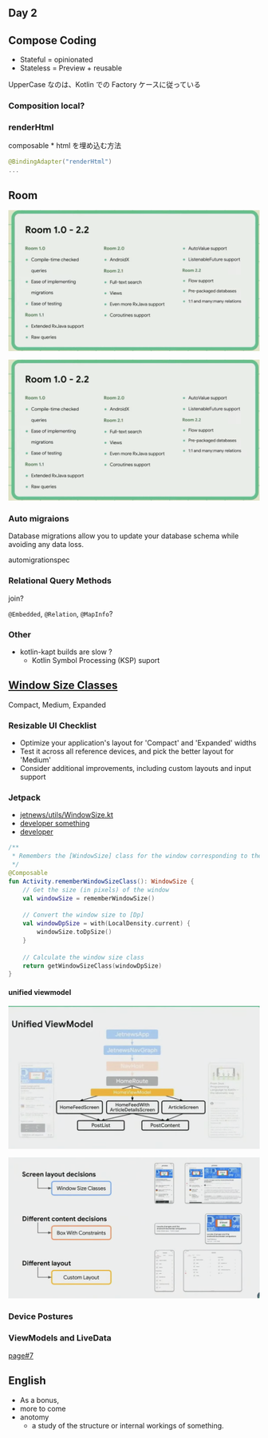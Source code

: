 ## Day 2

## Compose Coding
- Stateful = opinionated
- Stateless = Preview + reusable

UpperCase なのは、Kotlin での Factory ケースに従っている

### Composition local?



### renderHtml
composable * html を埋め込む方法

```kotlin
@BindingAdapter("renderHtml")
...
```


## Room
![](imgs/room_before.png)

![](imgs/room_before.png)

### Auto migraions
Database migrations allow you to update your database schema while avoiding any data loss.

automigrationspec

### Relational Query Methods
join?

`@Embedded`, `@Relation`, `@MapInfo`?


### Other
- kotlin-kapt builds are slow ?
  - Kotlin Symbol Processing (KSP) suport


## [Window Size Classes](https://developer.android.com/guide/topics/large-screens/support-different-screen-sizes#window_size_classes)
Compact, Medium, Expanded

### Resizable UI Checklist
- Optimize your application's layout for 'Compact' and 'Expanded' widths
- Test it across all reference devices, and pick the better layout for 'Medium'
- Consider additional improvements, including custom layouts and input support

### Jetpack
- [jetnews/utils/WindowSize.kt](https://github.com/android/compose-samples/blob/main/JetNews/app/src/main/java/com/example/jetnews/utils/WindowSize.kt)
- [developer something](https://developer.android.com/large-screens)
- [developer](https://developer.android.com/jetpack/compose/layouts/adaptive)

```kotlin
/**
 * Remembers the [WindowSize] class for the window corresponding to the current window metrics.
 */
@Composable
fun Activity.rememberWindowSizeClass(): WindowSize {
    // Get the size (in pixels) of the window
    val windowSize = rememberWindowSize()

    // Convert the window size to [Dp]
    val windowDpSize = with(LocalDensity.current) {
        windowSize.toDpSize()
    }

    // Calculate the window size class
    return getWindowSizeClass(windowDpSize)
}
```

#### unified viewmodel
![](imgs/unified_viewmodel.png)

![](imgs/screen_compose.png)


### Device Postures






### ViewModels and LiveData
[page#7](https://developer.android.com/codelabs/jetpack-compose-migration?hl=ja#6)

## English
- As a bonus, 
- more to come
- anotomy
  - a study of the structure or internal workings of something.
